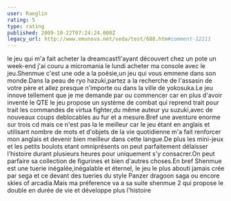 ```yaml
---
user: Raeglin
rating: 5
type: rating
published: 2009-10-22T07:24:24.000Z
legacy_url: http://www.emunova.net/veda/test/688.htm#comment-12211
---
```

le jeu qui m'a fait acheter la dreamcast!l'ayant découvert chez un pote un week-end j'ai couru a micromania le lundi acheter ma console avec le jeu.Shenmue c'est une ode a la poësie,un jeu qui vous emmene dans son monde.Dans la peau de ryo hazuki,partez a la recherche de l'assasin de votre père et allez presque n'importe ou dans la ville de yokosuka.Le jeu innove tellement que je me demande par ou commencer car en plus d'avoir inventé le QTE le jeu propose un système de combat qui reprend trait pour trait les commandes de virtua fighter,du même auteur yu suzuki,avec de nouveaux coups deblocables au fur et a mesure.Bref une aventure enorme sur trois cd mais ce n'est pas la le meilleur car le jeu étant en anglais et utilisant nombre de mots et d'objets de la vie quotidienne m'a fait renforcer mon anglais et devenir bien meilleur dans cette langue.De plus les mini-jeux et les petits boulots etant omniprésents on peut parfaitement délaisser l'histoire durant plusieurs heures pour uniquement s'y consacrer.On peut parfaire sa collection de figurines et bien d'autres choses.En bref Shenmue est une tuerie inégalée,inégalable et éternel, le jeu le plus abouti jamais crée par sega et ce devant des tueries du style Panzer dragoon saga ou encore skies of arcadia.Mais ma préference va a sa suite shenmue 2 qui propose le double en durée de vie et développe plus l'histoire